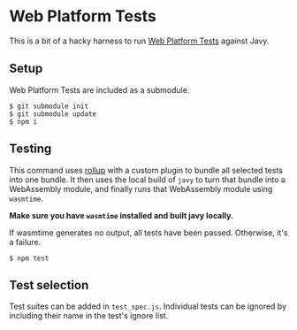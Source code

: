 # Web Platform Tests

This is a bit of a hacky harness to run [Web Platform Tests][wpt] against Javy.

## Setup

Web Platform Tests are included as a submodule.

```
$ git submodule init
$ git submodule update
$ npm i
```

## Testing

This command uses [rollup] with a custom plugin to bundle all selected tests into one bundle. It then uses the local build of `javy` to turn that bundle into a WebAssembly module, and finally runs that WebAssembly module using `wasmtime`.

**Make sure you have `wasmtime` installed and built javy locally.**

If wasmtime generates no output, all tests have been passed. Otherwise, it's a failure.

```
$ npm test
```

## Test selection

Test suites can be added in `test_spec.js`. Individual tests can be ignored by including their name in the test's ignore list.

[wpt]: https://wpt.fyi
[rollup]: https://rollupjs.org
